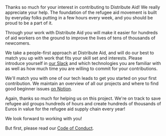 Thanks so much for your interest in contributing to Distribute Aid! We really
appreciate your help. The foundation of the refugee aid movement is built by
everyday folks putting in a few hours every week, and you should be proud to be
a part of it.

Through your work with Distribute Aid you will make it easier for hundreds of
aid workers on the ground to improve the lives of tens of thousands of
newcomers.

We take a people-first approach at Distribute Aid, and will do our best to match
you up with work that fits your skill set and interests. Please introduce
yourself in [our Slack](https://distributeaid.github.io/slack-invite-link/) and
which technologies you are familiar with as well as how much time you are
willing to commit for your contributions.

We'll match you with one of our tech leads to get you started on your first
contribution. We maintain an overview of all our projects and where to find good
beginner issues
[on Notion](https://www.notion.so/distributeaid/CONTRIBUTING-4ba5060441e44925b5e22aa674d4729e).

Again, thanks so much for helping us on this project. We're on track to save
refugee aid groups hundreds of hours and create hundreds of thousands of Euros
in value for the refugee aid supply chain every year!

We look forward to working with you!

But first, please read our [Code of Conduct](./CODE_OF_CONDUCT.md).
